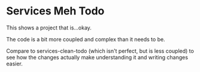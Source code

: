 # Services Meh Todo

This shows a project that is...okay.

The code is a bit more coupled and complex than it needs to be.

Compare to services-clean-todo (which isn't perfect, but is less coupled) to see how the changes actually make understanding it and writing changes easier.
